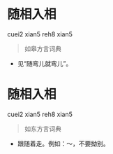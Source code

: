 # 随相入相
cuei2 xian5 reh8 xian5
> 如皋方言词典
- 见“随弯儿就弯儿”。

# 随相入相
cuei2 xian5 reh8 xian5
> 如东方言词典
- 跟随着走。例如：～，不要拗别。
